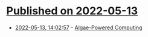 # [Published on 2022-05-13](index.md)

* [2022-05-13, 14:02:57](https://news.ycombinator.com/item?id=31367745) - [Algae-Powered Computing](https://www.cam.ac.uk/research/news/scientists-create-reliable-biological-photovoltaic-cell-using-algae)
